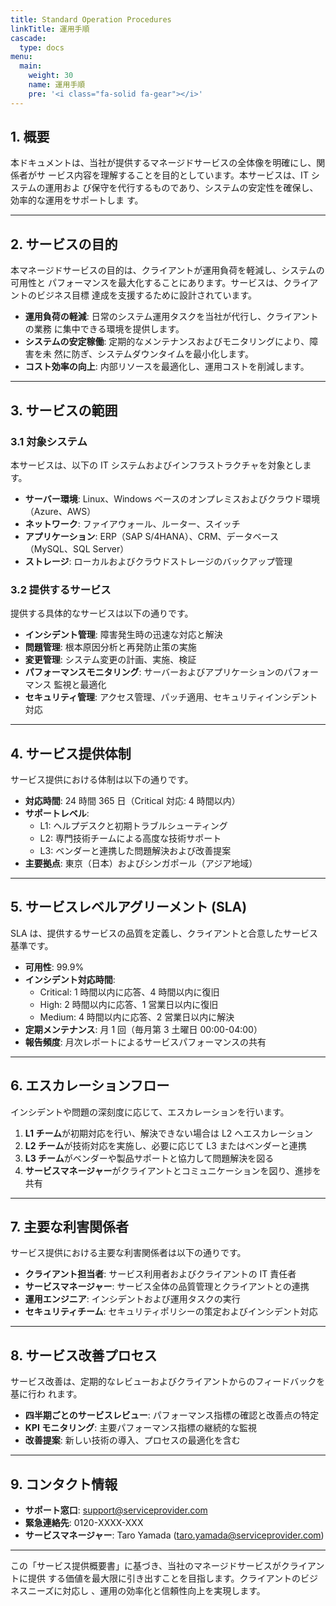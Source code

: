 ```yaml
---
title: Standard Operation Procedures
linkTitle: 運用手順
cascade:
  type: docs
menu:
  main:
    weight: 30
    name: 運用手順
    pre: '<i class="fa-solid fa-gear"></i>'
---
```


## 1. 概要

本ドキュメントは、当社が提供するマネージドサービスの全体像を明確にし、関係者がサ
ービス内容を理解することを目的としています。本サービスは、IT システムの運用およ
び保守を代行するものであり、システムの安定性を確保し、効率的な運用をサポートしま
す。

---

## 2. サービスの目的

本マネージドサービスの目的は、クライアントが運用負荷を軽減し、システムの可用性と
パフォーマンスを最大化することにあります。サービスは、クライアントのビジネス目標
達成を支援するために設計されています。

- **運用負荷の軽減**: 日常のシステム運用タスクを当社が代行し、クライアントの業務
  に集中できる環境を提供します。
- **システムの安定稼働**: 定期的なメンテナンスおよびモニタリングにより、障害を未
  然に防ぎ、システムダウンタイムを最小化します。
- **コスト効率の向上**: 内部リソースを最適化し、運用コストを削減します。

---

## 3. サービスの範囲

### 3.1 対象システム

本サービスは、以下の IT システムおよびインフラストラクチャを対象とします。

- **サーバー環境**: Linux、Windows ベースのオンプレミスおよびクラウド環境
  （Azure、AWS）
- **ネットワーク**: ファイアウォール、ルーター、スイッチ
- **アプリケーション**: ERP（SAP S/4HANA）、CRM、データベース（MySQL、SQL
  Server）
- **ストレージ**: ローカルおよびクラウドストレージのバックアップ管理

### 3.2 提供するサービス

提供する具体的なサービスは以下の通りです。

- **インシデント管理**: 障害発生時の迅速な対応と解決
- **問題管理**: 根本原因分析と再発防止策の実施
- **変更管理**: システム変更の計画、実施、検証
- **パフォーマンスモニタリング**: サーバーおよびアプリケーションのパフォーマンス
  監視と最適化
- **セキュリティ管理**: アクセス管理、パッチ適用、セキュリティインシデント対応

---

## 4. サービス提供体制

サービス提供における体制は以下の通りです。

- **対応時間**: 24 時間 365 日（Critical 対応: 4 時間以内）
- **サポートレベル**:
  - L1: ヘルプデスクと初期トラブルシューティング
  - L2: 専門技術チームによる高度な技術サポート
  - L3: ベンダーと連携した問題解決および改善提案
- **主要拠点**: 東京（日本）およびシンガポール（アジア地域）

---

## 5. サービスレベルアグリーメント (SLA)

SLA は、提供するサービスの品質を定義し、クライアントと合意したサービス基準です。

- **可用性**: 99.9%
- **インシデント対応時間**:
  - Critical: 1 時間以内に応答、4 時間以内に復旧
  - High: 2 時間以内に応答、1 営業日以内に復旧
  - Medium: 4 時間以内に応答、2 営業日以内に解決
- **定期メンテナンス**: 月 1 回（毎月第 3 土曜日 00:00-04:00）
- **報告頻度**: 月次レポートによるサービスパフォーマンスの共有

---

## 6. エスカレーションフロー

インシデントや問題の深刻度に応じて、エスカレーションを行います。

1. **L1 チーム**が初期対応を行い、解決できない場合は L2 へエスカレーション
2. **L2 チーム**が技術対応を実施し、必要に応じて L3 またはベンダーと連携
3. **L3 チーム**がベンダーや製品サポートと協力して問題解決を図る
4. **サービスマネージャー**がクライアントとコミュニケーションを図り、進捗を共有

---

## 7. 主要な利害関係者

サービス提供における主要な利害関係者は以下の通りです。

- **クライアント担当者**: サービス利用者およびクライアントの IT 責任者
- **サービスマネージャー**: サービス全体の品質管理とクライアントとの連携
- **運用エンジニア**: インシデントおよび運用タスクの実行
- **セキュリティチーム**: セキュリティポリシーの策定およびインシデント対応

---

## 8. サービス改善プロセス

サービス改善は、定期的なレビューおよびクライアントからのフィードバックを基に行わ
れます。

- **四半期ごとのサービスレビュー**: パフォーマンス指標の確認と改善点の特定
- **KPI モニタリング**: 主要パフォーマンス指標の継続的な監視
- **改善提案**: 新しい技術の導入、プロセスの最適化を含む

---

## 9. コンタクト情報

- **サポート窓口**: support@serviceprovider.com
- **緊急連絡先**: 0120-XXXX-XXX
- **サービスマネージャー**: Taro Yamada (taro.yamada@serviceprovider.com)

---

この「サービス提供概要書」に基づき、当社のマネージドサービスがクライアントに提供
する価値を最大限に引き出すことを目指します。クライアントのビジネスニーズに対応し
、運用の効率化と信頼性向上を実現します。
